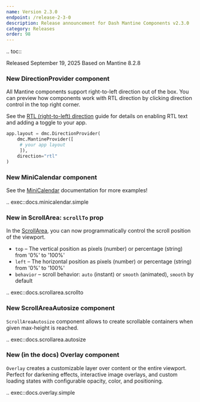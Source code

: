 ```yaml
---
name: Version 2.3.0
endpoint: /release-2-3-0
description: Release announcement for Dash Mantine Components v2.3.0
category: Releases
order: 98
---
```


.. toc::

Released September 19, 2025
Based on Mantine 8.2.8

### New DirectionProvider component

All Mantine components support right-to-left direction out of the box. You can preview how components work with RTL
direction by clicking direction control in the top right corner.

See the [RTL (right-to-left) direction](/rtl)  guide for details on enabling RTL text and adding a toggle to your app.


```python
app.layout = dmc.DirectionProvider(
    dmc.MantineProvider([
     # your app layout
     ]),
    direction="rtl"
)
```

### New MiniCalendar component

See the [MiniCalendar](/components/mini-calendar) documentation for more examples!


.. exec::docs.minicalendar.simple



### New in ScrollArea: `scrollTo` prop 

In the [ScrollArea](/components/scrollarea), you can now programmatically control the scroll position of the viewport.

  * `top` – The vertical position as pixels (number) or percentage (string) from '0%' to '100%'
  * `left` – The horizontal position as pixels (number) or percentage (string) from '0%' to '100%'
  * `behavior` – scroll behavior: `auto` (instant) or `smooth` (animated), `smooth` by default

.. exec::docs.scrollarea.scrollto


### New ScrollAreaAutosize component

`ScrollAreaAutosize` component allows to create scrollable containers when given max-height is reached.

.. exec::docs.scrollarea.autosize



### New (in the docs) Overlay component

`Overlay` creates a customizable  layer over content or the entire viewport. Perfect for darkening effects, interactive
image overlays, and custom loading states with configurable opacity, color, and positioning.

.. exec::docs.overlay.simple


